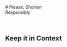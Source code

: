 <br>
# Please, Shorten <br><em class="highlight">Responsibly</em>
<br><br><br>
<h2 class="fragment">Keep it in <strong class="fragment highlight-red">Context</strong></h2>


